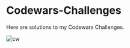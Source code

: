 # Codewars-Challenges

Here are solutions to my Codewars Challenges.

![cw](https://github.com/sbozich/Codewars-Challenges/blob/main/codewars.gif)
